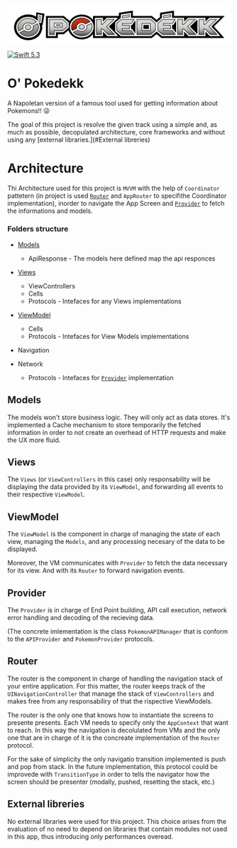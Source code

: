 <img src="./resources/O_Pokedek_logo.png"/>


[![Swift 5.3](https://img.shields.io/badge/Swift-5.3-orange.svg?style=flat)](https://swift.org)


# O' Pokedekk

A Napoletan version of a famous tool used for getting information about Pokemons!! 😜

The goal of this project is resolve the given track using a simple and, as much as possible, decopulated architecture, core frameworks and without using any [external libraries.](#External libreries)

# Architecture

Thi Architecture used for this project is `MVVM` with the help of `Coordinator` pattetern (in project is used [`Router`](#Router) and `AppRouter` to specifithe Coordinator implementation), inorder to navigate the App Screen and [`Provider`](#Provider) to fetch the informations and models.

### Folders structure
* [Models](#Models)
    * ApiResponse - The models here defined map the api responces
* [Views](#Views)
    * ViewControllers
    * Cells
    * Protocols - Intefaces for any Views implementations
* [ViewModel](#ViewModel)
    * Cells
    * Protocols - Intefaces for View Models implementations
* Navigation

* Network
    * Protocols - Intefaces for [`Provider`](#Provider) implementation

## Models
The models won't store business logic. They will only act as data stores. It's implemented a Cache mechanism to store temporarily the fetched information 
in order to not create an overhead of HTTP requests and make the UX more fluid.

## Views
The `Views` (or `ViewControllers` in this case) only responsability will be displaying the data provided by its `ViewModel`, and forwarding all events to their respective `ViewModel`.

## ViewModel
The `ViewModel` is the component in charge of managing the state of each view, managing the `Models`, and any processing necesary of the data to be displayed.

Moreover, the VM communicates with `Provider` to fetch the data necessary for its view. And with its `Router` to forward navigation events.

## Provider
The `Provider` is in charge of End Point building, API call execution, network error handling and decoding of the recieving data.

(The concrete imlementation is the class `PokemonAPIManager` that is conform to the `APIProvider` and `PokemonProvider` protocols.

## Router
The router is the component in charge of handling the navigation stack of your entire application. For this matter, the router keeps track of the `UINavigationController`  that manage the stack of `ViewControllers` and makes free from any responsabiliry of that the rispective ViewModels.

The router is the only one that knows how to instantiate the screens to presente presents. Each VM needs to specify only the `AppContext` that want to reach. In this way the navigation is decolulated from VMs and the only one that are in charge of it is the concreate implementation of the `Router` protocol.

For the sake of simplicity the only navigatio transition implemented is push and pop from stack. In the future implementation, this protocol could be improvede with `TransitionType` in order to tells the navigator how the screen should be presenter (modally, pushed, resetting the stack, etc.)

## External libreries

No external libraries were used for this project. This choice arises from the evaluation of no need to depend on libraries that contain modules not used in this app, thus introducing only performances overead.